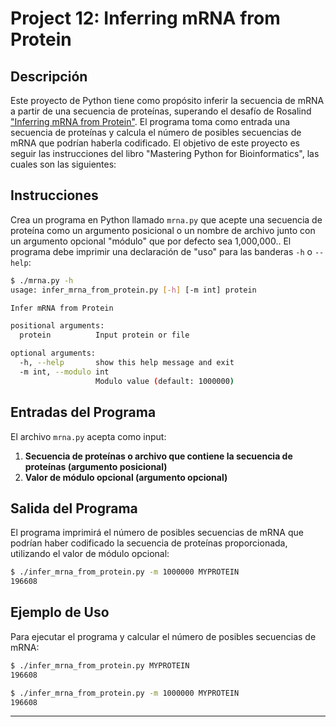 # Project 12: Inferring mRNA from Protein

## Descripción

Este proyecto de Python tiene como propósito inferir la secuencia de mRNA a partir de una secuencia de proteínas, superando el desafío de Rosalind ["Inferring mRNA from Protein"](https://rosalind.info/problems/mrna/). El programa toma como entrada una secuencia de proteínas y calcula el número de posibles secuencias de mRNA que podrían haberla codificado. El objetivo de este proyecto es seguir las instrucciones del libro "Mastering Python for Bioinformatics", las cuales son las siguientes:

## Instrucciones

Crea un programa en Python llamado `mrna.py` que acepte una secuencia de proteína como un argumento posicional o un nombre de archivo junto con un argumento opcional "módulo" que por defecto sea 1,000,000.. El programa debe imprimir una declaración de "uso" para las banderas `-h` o `--help`:

```sh
$ ./mrna.py -h
usage: infer_mrna_from_protein.py [-h] [-m int] protein

Infer mRNA from Protein

positional arguments:
  protein          Input protein or file

optional arguments:
  -h, --help       show this help message and exit
  -m int, --modulo int
                   Modulo value (default: 1000000)
```

## Entradas del Programa

El archivo `mrna.py` acepta como input:

1. **Secuencia de proteínas o archivo que contiene la secuencia de proteínas (argumento posicional)**
2. **Valor de módulo opcional (argumento opcional)**

## Salida del Programa

El programa imprimirá el número de posibles secuencias de mRNA que podrían haber codificado la secuencia de proteínas proporcionada, utilizando el valor de módulo opcional:

```sh
$ ./infer_mrna_from_protein.py -m 1000000 MYPROTEIN
196608
```

## Ejemplo de Uso

Para ejecutar el programa y calcular el número de posibles secuencias de mRNA:

```sh
$ ./infer_mrna_from_protein.py MYPROTEIN
196608

$ ./infer_mrna_from_protein.py -m 1000000 MYPROTEIN
196608
```

---
